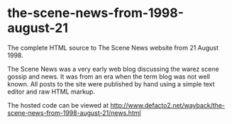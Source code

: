 the-scene-news-from-1998-august-21
==================================

The complete HTML source to The Scene News website from 21 August 1998.

The Scene News was a very early web blog discussing the warez scene gossip and news. It was from an era when the term blog was not well known. All posts to the site were published by hand using a simple text editor and raw HTML markup.

The hosted code can be viewed at http://www.defacto2.net/wayback/the-scene-news-from-1998-august-21/news.html
